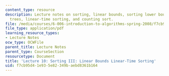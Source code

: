 ```yaml
---
content_type: resource
description: Lecture notes on sorting, linear bounds, sorting lower bounds, decision
  trees, linear-time sorting, and counting sort.
file: /media/courses/6-006-introduction-to-algorithms-spring-2008/f7cb95d41e935e82349baebd8361b164_lec10.pdf
file_type: application/pdf
learning_resource_types:
- Lecture Notes
ocw_type: OCWFile
parent_title: Lecture Notes
parent_type: CourseSection
resourcetype: Document
title: 'Lecture 10: Sorting III: Linear Bounds Linear-Time Sorting'
uid: f7cb95d4-1e93-5e82-349b-aebd8361b164
---
```

